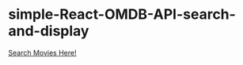 # simple-React-OMDB-API-search-and-display



<a href='https://f2dcc.csb.app/'>Search Movies Here!</a>
